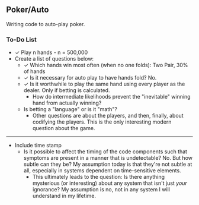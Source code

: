 ## Poker/Auto

Writing code to auto-play poker.

### To-Do List
- ✓ Play n hands - n = 500,000
- Create a list of questions below:
  - ✓ Which hands win most often (when no one folds): Two Pair, 30% of hands
  - ✓ Is it necessary for auto play to have hands fold? No.
  - ✓ Is it worthwhile to play the same hand using every player as the dealer. Only if betting is calculated.
    - How do intermediate likelihoods prevent the "inevitable" winning hand from actually winning?
  - Is betting a "language" or is it "math"?
    - Other questions are about the players, and then, finally, about codifying the players. This is the only interesting modern question about the game.
---

- Include time stamp
  - Is it possible to affect the timing of the code components such that symptoms are present in a manner that is undetectable? No. But how subtle can they be? My assumption today is that they're not subtle at all, especially in systems dependent on time-sensitive elements.
    - This ultimately leads to the question: Is there anything mysterious (or interesting) about any system that isn't just *your* ignorance? My assumption is no, not in any system I will understand in my lifetime.
